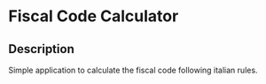# Fiscal Code Calculator

## Description

Simple application to calculate the fiscal code following italian rules.
